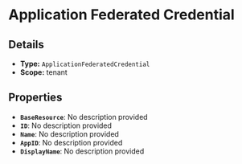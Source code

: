 # Application Federated Credential

## Details

- **Type:** `ApplicationFederatedCredential`
- **Scope:** tenant

## Properties

- **`BaseResource`**: No description provided
- **`ID`**: No description provided
- **`Name`**: No description provided
- **`AppID`**: No description provided
- **`DisplayName`**: No description provided
